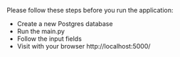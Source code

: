 Please follow these steps before you run the application:
- Create a new Postgres database 
- Run the main.py
- Follow the input fields
- Visit with your browser http://localhost:5000/
